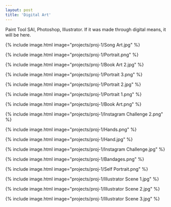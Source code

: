 ```yaml
---
layout: post
title: 'Digital Art'
---
```

Paint Tool SAI, Photoshop, Illustrator. If it was made through digital means, it will be here.

{% include image.html image="projects/proj-1/Song Art.jpg" %}

{% include image.html image="projects/proj-1/Portrait.png" %}

{% include image.html image="projects/proj-1/Book Art 2.jpg" %}

{% include image.html image="projects/proj-1/Portrait 3.png" %}

{% include image.html image="projects/proj-1/Portrait 2.jpg" %}

{% include image.html image="projects/proj-1/Portrait 1.png" %}

{% include image.html image="projects/proj-1/Book Art.png" %}

{% include image.html image="projects/proj-1/Instagram Challenge 2.png" %}

{% include image.html image="projects/proj-1/Hands.png" %}

{% include image.html image="projects/proj-1/Hand.jpg" %}

{% include image.html image="projects/proj-1/Instagram Challenge.jpg" %}

{% include image.html image="projects/proj-1/Bandages.png" %}

{% include image.html image="projects/proj-1/Self Portrait.png" %}

{% include image.html image="projects/proj-1/Illustrator Scene 1.jpg" %}

{% include image.html image="projects/proj-1/Illustrator Scene 2.jpg" %}

{% include image.html image="projects/proj-1/Illustrator Scene 3.jpg" %}
